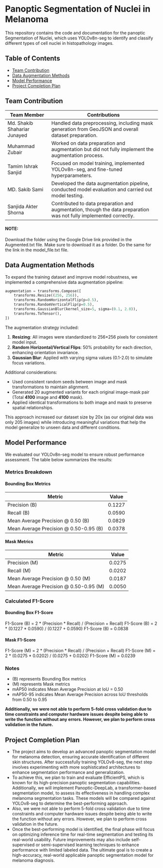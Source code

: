 # Panoptic Segmentation of Nuclei in Melanoma

This repository contains the code and documentation for the panoptic Segmentation of Nuclei, which uses YOLOv8n-seg to identify and classify different types of cell nuclei in histopathology images.

## Table of Contents
- [Team Contribution](#team-contribution)
- [Data Augmentation Methods](#data-augmentation-methods)
- [Model Performance](#model-performance)
- [Project Completion Plan](#project-completion-plan)

## Team Contribution

| Team Member | Contributions |  
|-------------|---------------|  
| Md. Shakib Shahariar Junayed | Handled data preprocessing, including mask generation from GeoJSON and overall dataset preparation. |  
| Muhammad Zubair | Worked on data preparation and augmentation but did not fully implement the augmentation process. |  
| Tamim Ishrak Sanjid | Focused on model training, implemented YOLOv8n-seg, and fine-tuned hyperparameters. |  
| MD. Sakib Sami | Developed the data augmentation pipeline, conducted model evaluation and carried out model testing. |  
| Sanjida Akter Shorna | Contributed to data preparation and augmentation, though the data preparation was not fully implemented correctly. |

#### NOTE: 
Download the folder using the Google Drive link provided in the Augmented.txt file. Make sure to download it as a folder. Do the same for the link in the model_file.txt file.

## Data Augmentation Methods

To expand the training dataset and improve model robustness, we implemented a comprehensive data augmentation pipeline:

```python
augmentation = transforms.Compose([
    transforms.Resize((256, 256)),
    transforms.RandomHorizontalFlip(p=0.5),
    transforms.RandomVerticalFlip(p=0.5),
    transforms.GaussianBlur(kernel_size=5, sigma=(0.1, 2.0)),
    transforms.ToTensor(),
])
```

The augmentation strategy included:

1. **Resizing**: All images were standardized to 256×256 pixels for consistent model input.
2. **Random Horizontal/Vertical Flips**: 50% probability for each direction, enhancing orientation invariance.
3. **Gaussian Blur**: Applied with varying sigma values (0.1-2.0) to simulate focus variations.

Additional considerations:
- Used consistent random seeds between image and mask transformations to maintain alignment.
- Generated 20 augmented variants for each original image-mask pair (Total **4100** image and **4100** mask).
- Applied identical transformations to both image and mask to preserve spatial relationships.

This approach increased our dataset size by 20x (as our original data was only 205 images) while introducing meaningful variations that help the model generalize to unseen data and different conditions.

## Model Performance

We evaluated our YOLOv8n-seg model to ensure robust performance assessment. The table below summarizes the results:


### Metrics Breakdown

#### Bounding Box Metrics
| Metric | Value |
|--------|-------|
| Precision (B) | 0.1227 |
| Recall (B) | 0.0590 |
| Mean Average Precision @ 0.50 (B) | 0.0829 |
| Mean Average Precision @ 0.50-0.95 (B) | 0.0378 |

#### Mask Metrics
| Metric | Value |
|--------|-------|
| Precision (M) | 0.0275 |
| Recall (M) | 0.0202 |
| Mean Average Precision @ 0.50 (M) | 0.0187 |
| Mean Average Precision @ 0.50-0.95 (M) | 0.0050 |

### Calculated F1-Score

#### Bounding Box F1-Score
F1-Score (B) = 2 * (Precision * Recall) / (Precision + Recall)
F1-Score (B) = 2 * (0.1227 * 0.0590) / (0.1227 + 0.0590)
F1-Score (B) = 0.0838

#### Mask F1-Score
F1-Score (M) = 2 * (Precision * Recall) / (Precision + Recall)
F1-Score (M) = 2 * (0.0275 * 0.0202) / (0.0275 + 0.0202)
F1-Score (M) = 0.0239

### Notes
- (B) represents Bounding Box metrics
- (M) represents Mask metrics
- mAP50 indicates Mean Average Precision at IoU = 0.50
- mAP50-95 indicates Mean Average Precision across IoU thresholds from 0.50 to 0.95

**Additionally, we were not able to perform 5-fold cross validation due to time constraints and computer hardware issues despite being able to write the function without any errors. However, we plan to perform cross validation in the future.**


## Project Completion Plan

- The project aims to develop an advanced panoptic segmentation model for melanoma detection, ensuring accurate identification of different skin structures. After successfully training YOLOv8-seg, the next step involves experimenting with more sophisticated architectures to enhance segmentation performance and generalization.
- To achieve this, we plan to train and evaluate EfficientPS, which is known for its high-precision panoptic segmentation capabilities. Additionally, we will implement Panoptic-DeepLab, a transformer-based segmentation model, to assess its effectiveness in handling complex melanoma segmentation tasks. These models will be compared against YOLOv8-seg to determine the best-performing approach.
- Also, we were not able to perform 5-fold cross validation due to time constraints and computer hardware issues despite being able to write the function without any errors. However, we plan to perform cross validation in the future.
- Once the best-performing model is identified, the final phase will focus on optimizing inference time for real-time segmentation and testing its real-world usability. Future improvements may also include self-supervised or semi-supervised learning techniques to enhance performance with limited labeled data. The ultimate goal is to create a high-accuracy, real-world applicable panoptic segmentation model for melanoma diagnosis.
